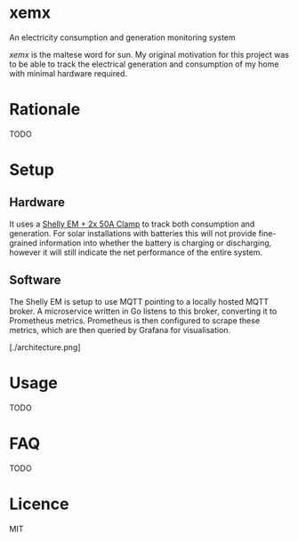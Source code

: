 # xemx
An electricity consumption and generation monitoring system

_xemx_ is the maltese word for sun. My original motivation for this project was to be able to track the electrical generation and consumption of my home with minimal hardware required.

# Rationale

TODO

# Setup

## Hardware

It uses a [Shelly EM + 2x 50A Clamp](https://www.shelly.com/en/products/shop/shelly-em-120a/shelly-em-2x-50a) to track both consumption and generation. For solar installations with batteries this will not provide fine-grained information into whether the battery is charging or discharging, however it will still indicate the net performance of the entire system.

## Software

The Shelly EM is setup to use MQTT pointing to a locally hosted MQTT broker. A microservice written in Go listens to this broker, converting it to Prometheus metrics. Prometheus is then configured to scrape these metrics, which are then queried by Grafana for visualisation.

[./architecture.png]

# Usage

TODO

# FAQ

TODO

# Licence

MIT